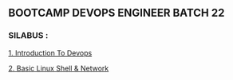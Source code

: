 ## BOOTCAMP DEVOPS ENGINEER BATCH 22 

### SILABUS : 
 [1. Introduction To Devops](https://github.com/ngurahgdewisnugk/devops22-dumbways-ngurahgedewisnugk/tree/27a72f1fda1206f78f9035a8204908f2f6ddeed3/stage-1/day1)
 
 [2. Basic Linux Shell & Network](https://github.com/ngurahgdewisnugk/devops22-dumbways-ngurahgedewisnugk/tree/99a92486f45ef1e07aabfb1a32e7a87ad58e95da/stage-1/day2)
